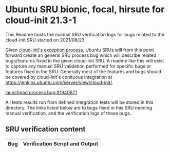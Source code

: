 Ubuntu SRU bionic, focal, hirsute for cloud-init 21.3-1
=====
This Readme hosts the manual SRU verification logs for bugs related to the cloud-init SRU started on 2021/08/23

Given [cloud-init's exception process](https://wiki.ubuntu.com/CloudinitUpdates), Ubuntu SRUs will from this point forward create an general SRU process bug which will describe related bugs/features fixed in the given cloud-init SRU. A readme like this will exist to capture any manual SRU validation performed for specific bugs or features fixed in the SRU. Generally most of the features and bugs should be covered by cloud-init's conituous integration at https://jenkins.ubuntu.com/server/view/cloud-init/.


[launchpad process bug:#1940871](https://pad.lv/1940871)

All tests results run from defined integration tests will be stored in this directory. The links listed below are to bugs fixed in this SRU needing manual verification, and the verification logs of those bugs.

## SRU verification content
| Bug | Verification Script and Output |
| -------- |  -------- |
